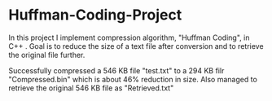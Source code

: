 # Huffman-Coding-Project
In this project I implement compression algorithm, "Huffman Coding", in C++ . Goal is to reduce the size of a text file after conversion and to retrieve the original file further.

Successfully compressed a 546 KB file "test.txt" to a 294 KB filr "Compressed.bin" which is about 46% reduction in size.
Also managed to retrieve the original 546 KB file as "Retrieved.txt"
